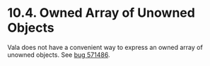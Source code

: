 # 10.4. Owned Array of Unowned Objects

Vala does not have a convenient way to express an owned array of
unowned objects. See [bug 571486](https://bugzilla.gnome.org/show_bug.cgi?id=571486).
